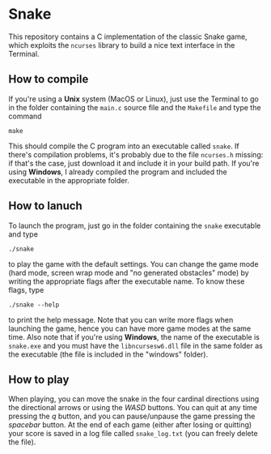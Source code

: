 # Snake
This repository contains a C implementation of the classic Snake game, which exploits the `ncurses` library to build a nice text interface in the Terminal.

## How to compile
If you're using a **Unix** system (MacOS or Linux), just use the Terminal to go in the folder containing the `main.c` source file and the `Makefile` and type the command 
```
make
```
This should compile the C program into an executable called `snake`. If there's compilation problems, it's probably due to the file `ncurses.h` missing: if that's the case, just download it and include it in your build path.
If you're using **Windows**, I already compiled the program and included the executable in the appropriate folder.

## How to lanuch
To launch the program, just go in the folder containing the `snake` executable and type
```
./snake
```
to play the game with the default settings. You can change the game mode (hard mode, screen wrap mode and "no generated obstacles" mode) by writing the appropriate flags after the executable name. To know these flags, type
```
./snake --help
```
to print the help message. Note that you can write more flags when launching the game, hence you can have more game modes at the same time.
Also note that if you're using **Windows**, the name of the executable is `snake.exe` and you must have the `libncursesw6.dll` file in the same folder as the executable (the file is included in the "windows" folder).

## How to play
When playing, you can move the snake in the four cardinal directions using the directional arrows or using the *WASD* buttons. You can quit at any time pressing the *q* button, and you can pause/unpause the game pressing the *spacebar* button. At the end of each game (either after losing or quitting) your score is saved in a log file called `snake_log.txt` (you can freely delete the file).
